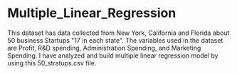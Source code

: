 # Multiple_Linear_Regression
This dataset has data collected from New York, California and Florida about 50 business Startups "17 in each state". The variables used in the dataset are Profit, R&D spending, Administration Spending, and Marketing Spending.
I have analyzed and build multiple linear regression model by using this 50_stratups.csv file.
